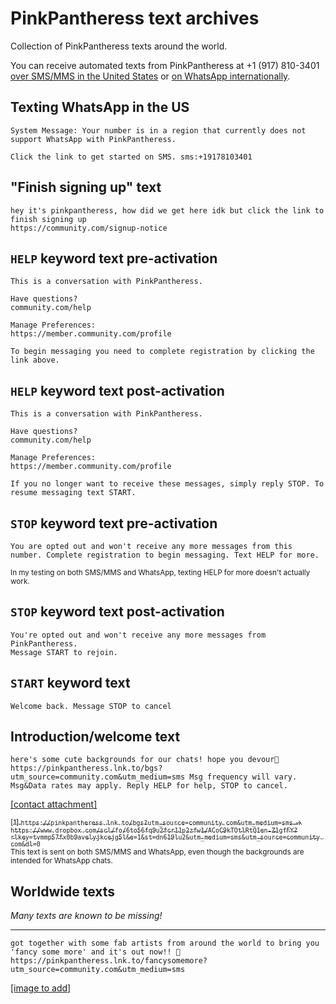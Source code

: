 # PinkPantheress text archives
Collection of PinkPantheress texts around the world.

You can receive automated texts from PinkPantheress at +1 (917) 810-3401 [over SMS/MMS in the United States](https://my.community.com/pinkpantheress) or [on WhatsApp internationally](https://pinkpantheress.lnk.to/textme).

## Texting WhatsApp in the US
```
System Message: Your number is in a region that currently does not support WhatsApp with PinkPantheress.

Click the link to get started on SMS. sms:+19178103401
```

## "Finish signing up" text
```
hey it's pinkpantheress, how did we get here idk but click the link to finish signing up
https://community.com/signup-notice
```

## `HELP` keyword text pre-activation
```
This is a conversation with PinkPantheress.

Have questions?
community.com/help

Manage Preferences:
https://member.community.com/profile

To begin messaging you need to complete registration by clicking the link above.
```

## `HELP` keyword text post-activation
```
This is a conversation with PinkPantheress.

Have questions?
community.com/help

Manage Preferences:
https://member.community.com/profile

If you no longer want to receive these messages, simply reply STOP. To resume messaging text START.
```

## `STOP` keyword text pre-activation
```
You are opted out and won't receive any more messages from this number. Complete registration to begin messaging. Text HELP for more.
```
<sub>In my testing on both SMS/MMS and WhatsApp, texting HELP for more doesn't actually work.</sub>

## `STOP` keyword text post-activation
```
You're opted out and won't receive any more messages from PinkPantheress.
Message START to rejoin.
```

## `START` keyword text
```
Welcome back. Message STOP to cancel
```

## Introduction/welcome text
```
here's some cute backgrounds for our chats! hope you devour🥵
https://pinkpantheress.lnk.to/bgs?utm_source=community.com&utm_medium=sms Msg frequency will vary. Msg&Data rates may apply. Reply HELP for help, STOP to cancel.
```
[[contact attachment]](./contact.vcf)

[<sub>[1] `https://pinkpantheress.lnk.to/bgs?utm_source=community.com&utm_medium=sms` -> `https://www.dropbox.com/scl/fo/6to56fq9u2fcr11p2zfw1/ACoC9kTOtlRtQ1en-Z1gfFY?rlkey=tvmmp57fx0b9avelyjkcejg5l&e=1&st=dn619lu2&utm_medium=sms&utm_source=community.com&dl=0`</sub>](https://www.dropbox.com/scl/fo/6to56fq9u2fcr11p2zfw1/ACoC9kTOtlRtQ1en-Z1gfFY?rlkey=tvmmp57fx0b9avelyjkcejg5l&e=1&st=dn619lu2&utm_medium=sms&utm_source=community.com&dl=0)<br>
<sub>This text is sent on both SMS/MMS and WhatsApp, even though the backgrounds are intended for WhatsApp chats.</sub>

## Worldwide texts
*Many texts are known to be missing!*

<hr>

```
got together with some fab artists from around the world to bring you 'fancy some more' and it's out now!! 🥹 https://pinkpantheress.lnk.to/fancysomemore?utm_source=community.com&utm_medium=sms
```
[[image to add]](#worldwide-texts)
